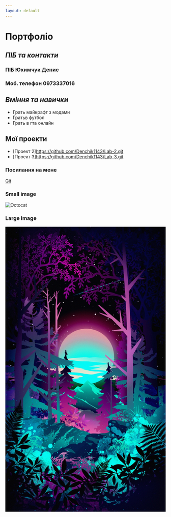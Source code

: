 ```yaml
---
layout: default
---
```


# **Портфоліо**



## **_ПІБ та контакти_**

### ПІБ Юхимчук Денис
### Моб. телефон 0973337016

## **_Вміння та навички_**

* Грать майкрафт з модами
* Гратьв футбол
* Грать в гта онлайн

## Мої проекти

* [Проект 2]https://github.com/Denchik1143/Lab-2.git
* [Проект 3]https://github.com/Denchik1143/Lab-3.git


### Посилання на мене

[Git](https://github.com/Denchik1143)


### Small image

![Octocat](https://github.githubassets.com/images/icons/emoji/octocat.png)

### Large image

![Branching](https://github.com/Denchik1143/DenchikM1.github.io/blob/main/image_1.jpg)


